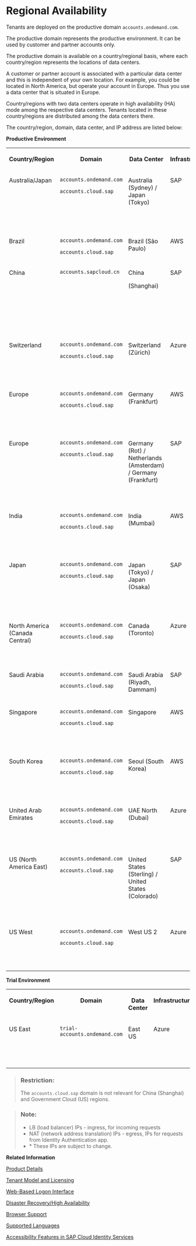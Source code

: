 <!-- loiobe600ca4258241789a3ab4adc05e4849 -->

# Regional Availability

Tenants are deployed on the productive domain `accounts.ondemand.com`.



The productive domain represents the productive environment. It can be used by customer and partner accounts only.

The productive domain is available on a country/regional basis, where each country/region represents the locations of data centers.

A customer or partner account is associated with a particular data center and this is independent of your own location. For example, you could be located in North America, but operate your account in Europe. Thus you use a data center that is situated in Europe.

Country/regions with two data centers operate in high availability \(HA\) mode among the respective data centers. Tenants located in these country/regions are distributed among the data centers there.

The country/region, domain, data center, and IP address are listed below:

**Productive Environment**


<table>
<tr>
<th valign="top">

Country/Region

</th>
<th valign="top">

Domain

</th>
<th valign="top">

Data Center

</th>
<th valign="top">

Infrastructure

</th>
<th valign="top">

LB IPs

</th>
<th valign="top">

NAT IPs

</th>
<th valign="top">

First IP - Last IP

</th>
</tr>
<tr>
<td valign="top">

Australia/Japan

</td>
<td valign="top">

`accounts.ondemand.com`

`accounts.cloud.sap`

</td>
<td valign="top">

Australia \(Sydney\) / Japan \(Tokyo\)

</td>
<td valign="top">

SAP

</td>
<td valign="top">

`157.133.168.73, 130.214.244.71`

</td>
<td valign="top">

`157.133.168.32/27, 130.214.240.32/27, 157.133.182.32/27, 130.214.244.32/27`

</td>
<td valign="top">

`157.133.168.32-157.133.168.63, 130.214.240.32-130.214.240.63, 157.133.182.32-157.133.182.63, 130.214.244.32-130.214.244.63`

</td>
</tr>
<tr>
<td valign="top">

Brazil

</td>
<td valign="top">

`accounts.ondemand.com`

`accounts.cloud.sap`

</td>
<td valign="top">

Brazil \(São Paulo\)

</td>
<td valign="top">

AWS

</td>
<td valign="top">

`54.232.33.83, 54.207.203.50, 54.207.116.12`

</td>
<td valign="top">

`18.228.75.28, 18.229.85.43, 54.232.93.209`

</td>
<td valign="top">

 

</td>
</tr>
<tr>
<td valign="top">

China

</td>
<td valign="top">

`accounts.sapcloud.cn` 

</td>
<td valign="top">

China

\(Shanghai\)

</td>
<td valign="top">

SAP

</td>
<td valign="top">

`157.133.186.67, 157.133.186.78, 121.91.104.198`

</td>
<td valign="top">

`157.133.186.32/27, 130.214.218.32/27, 121.91.104.32/27,121.91.106.0/28, 121.91.108.0/28`

</td>
<td valign="top">

`157.133.186.32-157.133.186.63, 130.214.218.32-130.214.218.63, 121.91.104.32 -121.91.104.63, 121.91.106.1 - 121.91.106.14, 121.91.108.1 - 121.91.108.14`

</td>
</tr>
<tr>
<td valign="top">

Switzerland

</td>
<td valign="top">

`accounts.ondemand.com`

`accounts.cloud.sap`

</td>
<td valign="top">

Switzerland \(Zürich\)

</td>
<td valign="top">

Azure

</td>
<td valign="top">

`20.250.104.188, 20.250.104.193, 20.250.104.202`

</td>
<td valign="top">

`20.250.104.188/32, 20.250.104.193/32, 20.250.104.202/32`

</td>
<td valign="top">

`20.250.104.188-20.250.104.188, 20.250.104.193-20.250.104.193, 20.250.104.202-20.250.104.202`

</td>
</tr>
<tr>
<td valign="top">

Europe

</td>
<td valign="top">

`accounts.ondemand.com`

`accounts.cloud.sap`

</td>
<td valign="top">

Germany \(Frankfurt\)

</td>
<td valign="top">

AWS

</td>
<td valign="top">

`3.125.77.225, 3.126.218.72, 3.64.78.167`

</td>
<td valign="top">

\* `52.57.77.94/32, 3.64.73.63/32, 18.192.191.4/32`

</td>
<td valign="top">

`52.57.77.94-52.57.77.94, 3.64.73.63-3.64.73.63, 18.192.191.4-18.192.191.4`

</td>
</tr>
<tr>
<td valign="top">

Europe

</td>
<td valign="top">

`accounts.ondemand.com`

`accounts.cloud.sap`

</td>
<td valign="top">

Germany \(Rot\) / Netherlands \(Amsterdam\) / Germany \(Frankfurt\)

</td>
<td valign="top">

SAP

</td>
<td valign="top">

`155.56.128.137, 157.133.170.72, 130.214.144.214`

</td>
<td valign="top">

`157.133.160.32/27, 130.214.226.32/27, 157.133.170.32/27, 130.214.230.32/27, 130.214.228.32/27`

</td>
<td valign="top">

`157.133.160.32-157.133.160.63, 130.214.226.32-130.214.226.63, 157.133.170.32-157.133.170.63, 130.214.230.32-130.214.230.63, 130.214.228.32-130.214.228.63`

</td>
</tr>
<tr>
<td valign="top">

India

</td>
<td valign="top">

`accounts.ondemand.com`

`accounts.cloud.sap`

</td>
<td valign="top">

India \(Mumbai\)

</td>
<td valign="top">

AWS

</td>
<td valign="top">

`3.109.7.59, 52.66.148.12, 43.205.45.235`

</td>
<td valign="top">

\*`43.205.77.24/32, 13.234.53.169/32, 65.0.145.55/32`

</td>
<td valign="top">

`43.205.77.24-43.205.77.24, 13.234.53.169-13.234.53.169, 65.0.145.55-65.0.145.55`

</td>
</tr>
<tr>
<td valign="top">

Japan

</td>
<td valign="top">

`accounts.ondemand.com`

`accounts.cloud.sap`

</td>
<td valign="top">

Japan \(Tokyo\) / Japan \(Osaka\)

</td>
<td valign="top">

SAP

</td>
<td valign="top">

`157.133.182.83, 130.214.246.74`

</td>
<td valign="top">

`157.133.182.32/27, 130.214.244.32/27, 157.133.184.32/27, 130.214.246.32/27`

</td>
<td valign="top">

`157.133.182.32-157.133.182.63, 130.214.244.32-130.214.244.63, 157.133.184.32-157.133.184.63, 130.214.246.32-130.214.246.63`

</td>
</tr>
<tr>
<td valign="top">

North America \(Canada Central\)

</td>
<td valign="top">

`accounts.ondemand.com`

`accounts.cloud.sap`

</td>
<td valign="top">

Canada \(Toronto\)

</td>
<td valign="top">

Azure

</td>
<td valign="top">

`20.151.9.145, 20.43.19.31, 52.139.41.10`

</td>
<td valign="top">

\* `20.151.9.145/32, 20.43.19.31/32, 52.139.41.10/32`

</td>
<td valign="top">

`20.151.9.145-20.151.9.145, 20.43.19.31-20.43.19.31, 52.139.41.10-52.139.41.10`

</td>
</tr>
<tr>
<td valign="top">

Saudi Arabia

</td>
<td valign="top">

`accounts.ondemand.com`

`accounts.cloud.sap`

</td>
<td valign="top">

Saudi Arabia \(Riyadh, Dammam\)

</td>
<td valign="top">

SAP

</td>
<td valign="top">

`130.214.222.99, 130.214.248.94`

</td>
<td valign="top">

`130.214.222.32/27, 130.214.248.32/27`

</td>
<td valign="top">

`130.214.222.32-130.214.222.63, 130.214.248.32-130.214.248.63`

</td>
</tr>
<tr>
<td valign="top">

Singapore

</td>
<td valign="top">

`accounts.ondemand.com`

`accounts.cloud.sap`

</td>
<td valign="top">

Singapore

</td>
<td valign="top">

AWS

</td>
<td valign="top">

`18.138.93.141, 13.251.80.194, 52.221.66.111`

</td>
<td valign="top">

\* `18.138.207.29/32, 54.169.200.14/32, 54.254.117.58/32`

</td>
<td valign="top">

`18.138.207.29-18.138.207.29, 54.169.200.14-54.169.200.14, 54.254.117.58-54.254.117.58`

</td>
</tr>
<tr>
<td valign="top">

South Korea

</td>
<td valign="top">

`accounts.ondemand.com`

`accounts.cloud.sap`

</td>
<td valign="top">

Seoul \(South Korea\)

</td>
<td valign="top">

AWS

</td>
<td valign="top">

`3.34.214.12, 52.78.91.176, 15.164.154.86`

</td>
<td valign="top">

\* `13.125.196.137/32, 3.34.68.186/32, 52.79.155.87/32`

</td>
<td valign="top">

`13.125.196.137-13.125.196.137, 3.34.68.186-3.34.68.186, 52.79.155.87-52.79.155.87`

</td>
</tr>
<tr>
<td valign="top">

United Arab Emirates

</td>
<td valign="top">

`accounts.ondemand.com`

`accounts.cloud.sap`

</td>
<td valign="top">

UAE North \(Dubai\)

</td>
<td valign="top">

Azure

</td>
<td valign="top">

`20.196.2.107, 40.123.196.103, 40.123.215.159`

</td>
<td valign="top">

\* `20.196.2.107/32, 40.123.196.103/32, 40.123.215.159/32`

</td>
<td valign="top">

`20.196.2.107-20.196.2.107, 40.123.196.103-40.123.196.103, 40.123.215.159-40.123.215.159`

</td>
</tr>
<tr>
<td valign="top">

US \(North America East\)

</td>
<td valign="top">

`accounts.ondemand.com`

`accounts.cloud.sap`

</td>
<td valign="top">

United States \(Sterling\) / United States \(Colorado\)

</td>
<td valign="top">

SAP

</td>
<td valign="top">

`157.133.166.69, 130.214.207.198`

</td>
<td valign="top">

`157.133.166.32/27, 130.214.234.32/27, 157.133.176.32/27, 130.214.242.32/27`

</td>
<td valign="top">

`157.133.166.32-157.133.166.63, 130.214.234.32-130.214.234.63, 157.133.176.32-157.133.176.63, 130.214.242.32-130.214.242.63```

</td>
</tr>
<tr>
<td valign="top">

US West

</td>
<td valign="top">

`accounts.ondemand.com`

`accounts.cloud.sap`

</td>
<td valign="top">

West US 2

</td>
<td valign="top">

Azure

</td>
<td valign="top">

`52.143.72.52, 40.91.81.47, 52.143.74.249`

</td>
<td valign="top">

\* `20.51.113.99/32, 20.57.161.219/32, 20.57.185.171/32`

</td>
<td valign="top">

`20.51.113.99-20.51.113.99, 20.57.161.219-20.57.161.219, 20.57.185.171-20.57.185.171`

</td>
</tr>
</table>

**Trial Environment**


<table>
<tr>
<th valign="top">

Country/Region

</th>
<th valign="top">

Domain

</th>
<th valign="top">

Data Center

</th>
<th valign="top">

Infrastructure

</th>
<th valign="top">

LB IPs

</th>
<th valign="top">

NAT IPs

</th>
<th valign="top">

First IP - Last IP

</th>
</tr>
<tr>
<td valign="top">

US East

</td>
<td valign="top">

`trial-accounts.ondemand.com` 

</td>
<td valign="top">

East US

</td>
<td valign="top">

Azure

</td>
<td valign="top">

`20.62.179.159, 20.62.181.214, 20.62.180.136`

</td>
<td valign="top">

`20.62.179.159/32, 20.62.181.214/32, 20.62.180.136/32`

</td>
<td valign="top">

`20.62.179.159-20.62.179.159, 20.62.181.214-20.62.181.214, 20.62.180.136-20.62.180.136`

</td>
</tr>
</table>

> ### Restriction:  
> The `accounts.cloud.sap` domain is not relevant for China \(Shanghai\) and Government Cloud \(US\) regions.

> ### Note:  
> -   LB \(load balancer\) IPs - ingress, for incoming requests
> -   NAT \(network address translation\) IPs - egress, IPs for requests from Identity Authentication app.
> -   \* These IPs are subject to change.

**Related Information**  


[Product Details](product-details-4d404b1.md)

[Tenant Model and Licensing](tenant-model-and-licensing-93160eb.md "This document provides information about the tenant model, tenant licensing, and obtaining a tenant of Identity Authentication.")

[Web-Based Logon Interface](web-based-logon-interface-8e40afc.md "Service providers that delegate authentication to Identity Authentication can use two types of visualization of the web-based user interfaces for the logon pages of their applications.")

[Disaster Recovery/High Availability](disaster-recovery-high-availability-2c1a055.md "Disaster recovery (DR) and high availability (HA) are based on the capabilities of the underlying infrastructure.")

[Browser Support](browser-support-0741076.md "Information on the supported browser version for the administration console, and the end user screens of SAP Cloud Identity Services.")

[Supported Languages](supported-languages-0ea634d.md "Information on the supported languages for the administration console, and the end user screens of Identity Authentication.")

[Accessibility Features in SAP Cloud Identity Services](accessibility-features-in-sap-cloud-identity-services-c7b544b.md "To optimize your experience of SAP Cloud Identity Services, SAP Cloud Identity Services tools provide features and settings that help you use the software efficiently.")

